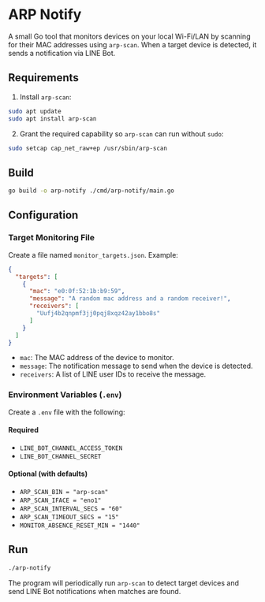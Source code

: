 # ARP Notify

A small Go tool that monitors devices on your local Wi-Fi/LAN by scanning for their MAC addresses using `arp-scan`.
When a target device is detected, it sends a notification via LINE Bot.

## Requirements

1. Install `arp-scan`:

```bash
sudo apt update
sudo apt install arp-scan
````

2. Grant the required capability so `arp-scan` can run without `sudo`:

```bash
sudo setcap cap_net_raw+ep /usr/sbin/arp-scan
```

## Build

```bash
go build -o arp-notify ./cmd/arp-notify/main.go
```

## Configuration

### Target Monitoring File

Create a file named `monitor_targets.json`. Example:

```json
{
  "targets": [
    {
      "mac": "e0:0f:52:1b:b9:59",
      "message": "A random mac address and a random receiver!",
      "receivers": [
        "Uufj4b2qnpmf3jj0pqj8xqz42ay1bbo8s"
      ]
    }
  ]
}
```

* `mac`: The MAC address of the device to monitor.
* `message`: The notification message to send when the device is detected.
* `receivers`: A list of LINE user IDs to receive the message.

### Environment Variables (`.env`)

Create a `.env` file with the following:

#### Required

* `LINE_BOT_CHANNEL_ACCESS_TOKEN`
* `LINE_BOT_CHANNEL_SECRET`

#### Optional (with defaults)

* `ARP_SCAN_BIN = "arp-scan"`
* `ARP_SCAN_IFACE = "eno1"`
* `ARP_SCAN_INTERVAL_SECS = "60"`
* `ARP_SCAN_TIMEOUT_SECS = "15"`
* `MONITOR_ABSENCE_RESET_MIN = "1440"`


## Run

```bash
./arp-notify
```

The program will periodically run `arp-scan` to detect target devices and send LINE Bot notifications when matches are found.
